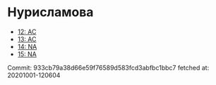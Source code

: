 # Нурисламова
- [12: AC](12.md)
- [13: AC](13.md)
- [14: NA](14.md)
- [15: NA](15.md)

Commit: 933cb79a38d66e59f76589d583fcd3abfbc1bbc7
 fetched at: 20201001-120604

